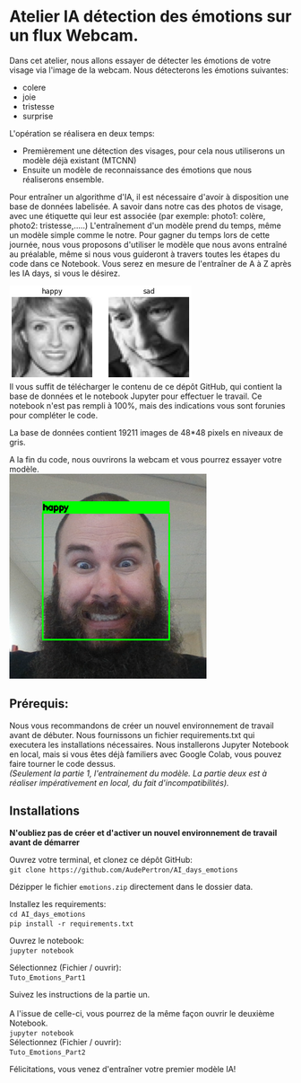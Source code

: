 # Atelier IA détection des émotions sur un flux Webcam.

Dans cet atelier, nous allons essayer de détecter les émotions de votre visage via l'image de la webcam.
Nous détecterons les émotions suivantes:
- colere
- joie
- tristesse
- surprise

L'opération se réalisera en deux temps:
- Premièrement une détection des visages, pour cela nous utiliserons un modèle déjà existant (MTCNN)
- Ensuite un modèle de reconnaissance des émotions que nous réaliserons ensemble.

Pour entraîner un algorithme d'IA, il est nécessaire d'avoir à disposition une base de données labelisée. A savoir dans notre cas des photos de visage, avec une étiquette qui leur est associée (par exemple: photo1: colère, photo2: tristesse,.....)
L'entraînement d'un modèle prend du temps, même un modèle simple comme le notre. Pour gagner du temps lors de cette journée, nous vous proposons d'utiliser le modèle que nous avons entraîné au préalable, même si nous vous guideront à travers toutes les étapes du code dans ce Notebook. Vous serez en mesure de l'entraîner de A à Z après les IA days, si vous le désirez.<br>

![exemple photo](/images/demo.png)
<br>
Il vous suffit de télécharger le contenu de ce dépôt GitHub, qui contient la base de données et le notebook Jupyter pour effectuer le travail. Ce notebook n'est pas rempli à 100%, mais des indications vous sont forunies pour compléter le code.

La base de données contient 19211 images de 48*48 pixels en niveaux de gris.

A la fin du code, nous ouvrirons la webcam et vous pourrez essayer votre modèle.<br>
![test webcam](/images/test.png)<br>

## Prérequis:
Nous vous recommandons de créer un nouvel environnement de travail avant de débuter.
Nous fournissons un fichier requirements.txt qui executera les installations nécessaires. Nous installerons Jupyter Notebook en local, mais si vous êtes déjà familiers avec Google Colab, vous pouvez faire tourner le code dessus. <br>*(Seulement la partie 1, l'entrainement du modèle. La partie deux est à réaliser impérativement en local, du fait d'incompatibilités).*

## Installations
__N'oubliez pas de créer et d'activer un nouvel environnement de travail avant de démarrer__

Ouvrez votre terminal, et clonez ce dépôt GitHub:<br>
`git clone https://github.com/AudePertron/AI_days_emotions`

Dézipper le fichier `emotions.zip` directement dans le dossier data.

Installez les requirements:<br>
`cd AI_days_emotions`<br>
`pip install -r requirements.txt`

Ouvrez le notebook:<br>
`jupyter notebook` <br>

Sélectionnez (Fichier / ouvrir):<br>
 `Tuto_Emotions_Part1`

Suivez les instructions de la partie un.<br><br>
A l'issue de celle-ci, vous pourrez de la même façon ouvrir le deuxième Notebook. <br>
`jupyter notebook` <br>
Sélectionnez (Fichier / ouvrir):<br>
`Tuto_Emotions_Part2`

Félicitations, vous venez d'entraîner votre premier modèle IA!
